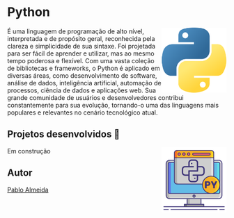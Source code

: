 # Python
<img src="python.png" min-width="150px" max-width="150" width="150px" align="right" alt="Computador">
<p align="left">
É uma linguagem de programação de alto nível, interpretada e de propósito geral, reconhecida pela clareza e simplicidade de sua sintaxe. Foi projetada para ser fácil de aprender e utilizar, mas ao mesmo tempo poderosa e flexível. Com uma vasta coleção de bibliotecas e frameworks, o Python é aplicado em diversas áreas, como desenvolvimento de software, análise de dados, inteligência artificial, automação de processos, ciência de dados e aplicações web. Sua grande comunidade de usuários e desenvolvedores contribui constantemente para sua evolução, tornando-o uma das linguagens mais populares e relevantes no cenário tecnológico atual.
</p>

## Projetos desenvolvidos 🚀  
<img src="python-computer.png" min-width="150px" max-width="150" width="150px" align="right" alt="Computador">

Em construção



## Autor  
[Pablo Almeida](https://github.com/pablofsalmeida)

